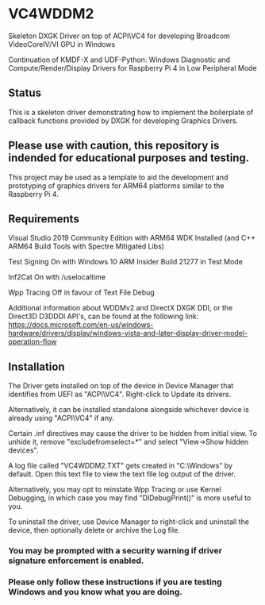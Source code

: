 # VC4WDDM2
Skeleton DXGK Driver on top of ACPI\VC4 for developing Broadcom VideoCoreIV/VI GPU in Windows

Continuation of KMDF-X and UDF-Python: Windows Diagnostic and Compute/Render/Display Drivers for Raspberry Pi 4 in Low Peripheral Mode

## Status
This is a skeleton driver demonstrating how to implement the boilerplate of callback functions provided by DXGK for developing Graphics Drivers.

## Please use with caution, this repository is indended for educational purposes and testing. ##

This project may be used as a template to aid the development and prototyping of graphics drivers for ARM64 platforms similar to the Raspberry Pi 4.

## Requirements ##

Visual Studio 2019 Community Edition with ARM64 WDK Installed (and C++ ARM64 Build Tools with Spectre Mitigated Libs)

Test Signing On with Windows 10 ARM Insider Build 21277 in Test Mode

Inf2Cat On with /uselocaltime

Wpp Tracing Off in favour of Text File Debug

Additional information about WDDMv2 and DirectX DXGK DDI, or the Direct3D D3DDDI API's, can be found at the following link:
  https://docs.microsoft.com/en-us/windows-hardware/drivers/display/windows-vista-and-later-display-driver-model-operation-flow

## Installation ##

The Driver gets installed on top of the device in Device Manager that identifies from UEFI as "ACPI\VC4". Right-click to Update its drivers.

Alternatively, it can be installed standalone alongside whichever device is already using "ACPI\VC4" if any.

Certain .inf directives may cause the driver to be hidden from initial view. To unhide it, remove "excludefromselect=\*" and select "View->Show hidden devices".

A log file called "VC4WDDM2.TXT" gets created in "C:\Windows" by default. Open this text file to view the text file log output of the driver.

Alternatively, you may opt to reinstate Wpp Tracing or use Kernel Debugging, in which case you may find "DlDebugPrint()" is more useful to you.

To uninstall the driver, use Device Manager to right-click and uninstall the device, then optionally delete or archive the Log file.

### You may be prompted with a security warning if driver signature enforcement is enabled. ###
### Please only follow these instructions if you are testing Windows and you know what you are doing. ###
